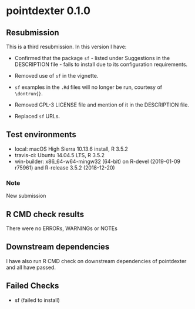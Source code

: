 pointdexter 0.1.0
=================

## Resubmission
This is a third resubmission. In this version I have:

* Confirmed that the package `sf` - listed under Suggestions in the DESCRIPTION file - fails to install due to its configuration requirements.

* Removed use of `sf` in the vignette. 

* `sf` examples in the `.Rd` files will no longer be run, courtesy of `\dontrun{}`.

* Removed GPL-3 LICENSE file and mention of it in the DESCRIPTION file.

* Replaced `sf` URLs.

## Test environments
* local: macOS High Sierra 10.13.6 install, R 3.5.2
* travis-ci: Ubuntu 14.04.5 LTS, R 3.5.2
* win-builder: x86_64-w64-mingw32 (64-bit) on R-devel (2019-01-09 r75961) and R-release 3.5.2 (2018-12-20)

### Note

New submission

## R CMD check results
There were no ERRORs, WARNINGs or NOTEs

## Downstream dependencies
I have also run R CMD check on downstream dependencies of pointdexter and all have passed.

## Failed Checks

* sf (failed to install)
